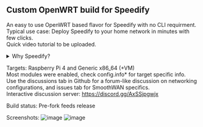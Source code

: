 ## Custom OpenWRT build for Speedify

An easy to use OpenWRT based flavor for Speedify with no CLI requirment.  
Typical use case: Deploy Speedify to your home network in minutes with few clicks.  
Quick video tutorial to be uploaded.  


<details> 
<summary>Why Speedify?</summary>
No this is not an advertisement, here's my own testing compared to commercial and OSS alternatives at the time of this writing: <br>
<br>
- SDWAN-esque: Having one exit IP address like any VPN, it duplicates (mirror) data across WANs for sensitive connections such as VoIP, video calls, and games for "seamless migration" on fault for the speed of the fastest WAN while simulatenously aggregating (splitting) bulk data across WANs per packet for the speed of the combined WANs. (bulk data transfers tolerates hiccups). <br>
- Per-WAN rating system that's based on jitter, latency, stability, and speed variations over a period of time to prevent an unstable WAN from impacting total aggregation performance. (e.g increases faulty WAN action intervals between repetitive failures)<br>
- Per-WAN VPN transport protocol for best performance in Auto mode; Protocols: HTTPS(web browsing disguise), UDP, TCP, TCP Multi.<br>
- "TCP Multiple" transport protocol feature, A.K.A parallel transfer channels in other software, allows maximum speed to be achieved on high latency, lossy, and far VPN region servers with commonly used TCP congestion controllers. <br>
- Automatic packet aggregation weighing for largely asymmetric and heterogenous WANs. Slowly adapts to speed variations.<br>
- A buffer to reduce TCP reordering. <br>
- An option for using a WAN for boost only mode with configurable speed trigger and backup only mode (low data consumption, depends on primary WAN quality rating). <br>
- TCP transport mode implements pacing (effects: low UDP-over-TCP latency overhead, low bufferbloat.) <br>
- Instant server region selection for region restricted services. Other services require fixed IP/server. <br>
- Switching critical settings such as protocols, modes, and adding new WANs without measurable disruption other than latency variation on the aggregation channel. <br>
<br>
  Most of the observations listed were observed with Speedify's log files (comprehensive) and network simulation tools.
</details>

Targets: Raspberry Pi 4 and Generic x86_64 (+VM)  
Most modules were enabled, check config.info* for target specific info.  
Use the discussions tab in Github for a forum-like discussion on networking configurations, and issues tab for SmoothWAN specifics.  
Interactive discussion server: https://discord.gg/AxSSjpgwjx  

Build status: Pre-fork feeds release  

Screenshots:
![image](https://user-images.githubusercontent.com/96490382/147124839-fdbf295e-932a-4a6f-87a7-a322605579c9.png)
![image](https://user-images.githubusercontent.com/96490382/147124822-ce79e50c-09a5-43ac-8f35-3ddb8b2be882.png)
